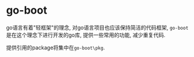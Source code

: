 # go-boot

go语言有着"轻框架"的理念, 对go语言项目也应该保持简洁的代码框架, `go-boot`是在这个理念下进行开发的go库, 提供一些常用的功能, 减少重复代码.

提供引用的package将集中在`go-boot\pkg`.